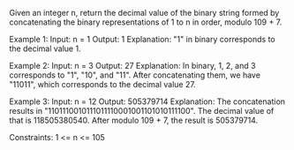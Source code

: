 Given an integer n, return the decimal value of the binary string formed by concatenating the binary representations of 1 to n in order, modulo 109 + 7.

Example 1:
Input: n = 1
Output: 1
Explanation: "1" in binary corresponds to the decimal value 1. 

Example 2:
Input: n = 3
Output: 27
Explanation: In binary, 1, 2, and 3 corresponds to "1", "10", and "11".
After concatenating them, we have "11011", which corresponds to the decimal value 27.

Example 3:
Input: n = 12
Output: 505379714
Explanation: The concatenation results in "1101110010111011110001001101010111100".
The decimal value of that is 118505380540.
After modulo 109 + 7, the result is 505379714.
 

Constraints:
1 <= n <= 105